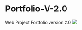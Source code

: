# Portfolio-V-2.0
 Web Project Portfolio version 2.0 
<img src="https://github.com/ahmadsyaifuddin-99/Portfolio-V-2.0/assets/77381720/af3dd7ba-b546-4cc0-9246-4de9f794766e">

